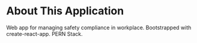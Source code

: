 # About This Application

Web app for managing safety compliance in workplace. Bootstrapped with create-react-app. PERN Stack.
